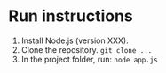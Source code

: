 # Run instructions
1. Install Node.js (version XXX).
2. Clone the repository. `git clone ...`
3. In the project folder, run: `node app.js`
